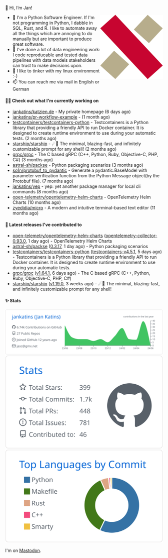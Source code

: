 👋 Hi, I’m Jan!

<img align="right" src="https://raw.githubusercontent.com/kreuzwerkerbot/kreuzwerkerbot/master/assets/xw.png" width="200">

- 🌱 I'm a Python Software Engineer. If I'm not programming in Python, I dabble in SQL, Rust, and R. 
  I like to automate away all the things which are annoying to do manually but are important to produce great software.
- 💪 I've done a lot of data engineering work: I code reproducable and tested data pipelines with 
  data models stakeholders can trust to make decisions upon.
- 💞️ I like to tinker with my linux environment :-)
- 📫 You can reach me via mail in English or German

#### 👩‍💻 Check out what I'm currently working on

- [jankatins/katzien.de](https://github.com/jankatins/katzien.de) - My private homepage (6 days ago)
- [jankatins/pr-workflow-example](https://github.com/jankatins/pr-workflow-example) -  (1 month ago)
- [testcontainers/testcontainers-python](https://github.com/testcontainers/testcontainers-python) - Testcontainers is a Python library that providing a friendly API to run Docker container. It is designed to create runtime environment to use during your automatic tests. (2 months ago)
- [starship/starship](https://github.com/starship/starship) - ☄🌌️  The minimal, blazing-fast, and infinitely customizable prompt for any shell! (2 months ago)
- [grpc/grpc](https://github.com/grpc/grpc) - The C based gRPC (C&#43;&#43;, Python, Ruby, Objective-C, PHP, C#) (3 months ago)
- [astral-sh/packse](https://github.com/astral-sh/packse) - Python packaging scenarios (3 months ago)
- [so1n/protobuf_to_pydantic](https://github.com/so1n/protobuf_to_pydantic) - Generate a pydantic.BaseModel with parameter verification function from the Python Message object(by the Protobuf file). (7 months ago)
- [jankatins/yep](https://github.com/jankatins/yep) - yep: yet another package manager for local cli commands (8 months ago)
- [open-telemetry/opentelemetry-helm-charts](https://github.com/open-telemetry/opentelemetry-helm-charts) - OpenTelemetry Helm Charts (10 months ago)
- [zyedidia/micro](https://github.com/zyedidia/micro) - A modern and intuitive terminal-based text editor (11 months ago)

#### 🔭 Latest releases I've contributed to

- [open-telemetry/opentelemetry-helm-charts](https://github.com/open-telemetry/opentelemetry-helm-charts) ([opentelemetry-collector-0.93.0](https://github.com/open-telemetry/opentelemetry-helm-charts/releases/tag/opentelemetry-collector-0.93.0), 1 day ago) - OpenTelemetry Helm Charts
- [astral-sh/packse](https://github.com/astral-sh/packse) ([0.3.17](https://github.com/astral-sh/packse/releases/tag/0.3.17), 1 day ago) - Python packaging scenarios
- [testcontainers/testcontainers-python](https://github.com/testcontainers/testcontainers-python) ([testcontainers-v4.5.1](https://github.com/testcontainers/testcontainers-python/releases/tag/testcontainers-v4.5.1), 5 days ago) - Testcontainers is a Python library that providing a friendly API to run Docker container. It is designed to create runtime environment to use during your automatic tests.
- [grpc/grpc](https://github.com/grpc/grpc) ([v1.64.1](https://github.com/grpc/grpc/releases/tag/v1.64.1), 6 days ago) - The C based gRPC (C&#43;&#43;, Python, Ruby, Objective-C, PHP, C#)
- [starship/starship](https://github.com/starship/starship) ([v1.19.0](https://github.com/starship/starship/releases/tag/v1.19.0), 3 weeks ago) - ☄🌌️  The minimal, blazing-fast, and infinitely customizable prompt for any shell!


#### ✨ Stats

  [![](https://raw.githubusercontent.com/jankatins/jankatins/master/profile-summary-card-output/github/0-profile-details.svg)](https://github.com/vn7n24fzkq/github-profile-summary-cards)
  [![](https://raw.githubusercontent.com/jankatins/jankatins/master/profile-summary-card-output/github/3-stats.svg)](https://github.com/vn7n24fzkq/github-profile-summary-cards)
  [![](https://raw.githubusercontent.com/jankatins/jankatins/master/profile-summary-card-output/github/2-most-commit-language.svg)](https://github.com/vn7n24fzkq/github-profile-summary-cards)

I'm on <a rel="me" href="https://fosstodon.org/@jankatins">Mastodon</a>.
